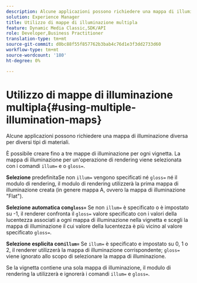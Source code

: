 ```yaml
---
description: Alcune applicazioni possono richiedere una mappa di illuminazione diversa per diversi tipi di materiali.
solution: Experience Manager
title: Utilizzo di mappe di illuminazione multipla
feature: Dynamic Media Classic,SDK/API
role: Developer,Business Practitioner
translation-type: tm+mt
source-git-commit: d0bc88f55f857762b3bab4c76d1e3f3dd2733d60
workflow-type: tm+mt
source-wordcount: '180'
ht-degree: 0%

---
```



# Utilizzo di mappe di illuminazione multipla{#using-multiple-illumination-maps}

Alcune applicazioni possono richiedere una mappa di illuminazione diversa per diversi tipi di materiali.

È possibile creare fino a tre mappe di illuminazione per ogni vignetta. La mappa di illuminazione per un&#39;operazione di rendering viene selezionata con i comandi `illum=` e o `gloss=`.

**Selezione** predefinitaSe non  `illum=` vengono specificati né  `gloss=` né il modulo di rendering, il modulo di rendering utilizzerà la prima mappa di illuminazione creata (in genere mappa A, ovvero la mappa di illuminazione &quot;Flat&quot;).

**Selezione automatica con`gloss=`** Se non  `illum=` è specificato o è impostato su -1, il renderer confronta il  `gloss=` valore specificato con i valori della lucentezza associati a ogni mappa di illuminazione nella vignetta e scegli la mappa di illuminazione il cui valore della lucentezza è più vicino al valore specificato  `gloss=`.

**Selezione esplicita con`illum=`** Se  `illum=` è specificato e impostato su 0, 1 o 2, il renderer utilizzerà la mappa di illuminazione corrispondente;  `gloss=` viene ignorato allo scopo di selezionare la mappa di illuminazione.

Se la vignetta contiene una sola mappa di illuminazione, il modulo di rendering la utilizzerà e ignorerà i comandi `illum=` e `gloss=`.
